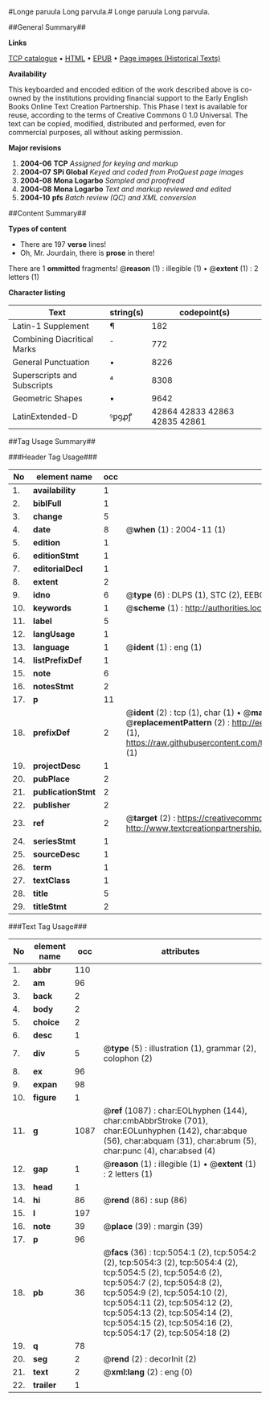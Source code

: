 #Longe paruula Long parvula.#
Longe paruula
Long parvula.

##General Summary##

**Links**

[TCP catalogue](http://www.ota.ox.ac.uk/tcp/)  • 
[HTML](http://tei.it.ox.ac.uk/tcp/Texts-HTML/free/A12/A12878.html)  • 
[EPUB](http://tei.it.ox.ac.uk/tcp/Texts-EPUB/free/A12/A12878.epub) • 
[Page images (Historical Texts)](https://data.historicaltexts.jisc.ac.uk/view?pubId=eebo-99840541e&pageId=eebo-99840541e-5054-1)

**Availability**

This keyboarded and encoded edition of the
	       work described above is co-owned by the institutions
	       providing financial support to the Early English Books
	       Online Text Creation Partnership. This Phase I text is
	       available for reuse, according to the terms of Creative
	       Commons 0 1.0 Universal. The text can be copied,
	       modified, distributed and performed, even for
	       commercial purposes, all without asking permission.

**Major revisions**

1. __2004-06__ __TCP__ *Assigned for keying and markup*
1. __2004-07__ __SPi Global__ *Keyed and coded from ProQuest page images*
1. __2004-08__ __Mona Logarbo__ *Sampled and proofread*
1. __2004-08__ __Mona Logarbo__ *Text and markup reviewed and edited*
1. __2004-10__ __pfs__ *Batch review (QC) and XML conversion*

##Content Summary##

**Types of content**

  * There are 197 **verse** lines!
  * Oh, Mr. Jourdain, there is **prose** in there!

There are 1 **ommitted** fragments! 
 @__reason__ (1) : illegible (1)  •  @__extent__ (1) : 2 letters (1)

**Character listing**


|Text|string(s)|codepoint(s)|
|---|---|---|
|Latin-1 Supplement|¶|182|
|Combining             Diacritical Marks|̄|772|
|General Punctuation|•|8226|
|Superscripts             and Subscripts|⁴|8308|
|Geometric Shapes|▪|9642|
|LatinExtended-D|ꝰꝑꝯꝓꝭ|42864 42833 42863 42835 42861|

##Tag Usage Summary##

###Header Tag Usage###

|No|element name|occ|attributes|
|---|---|---|---|
|1.|__availability__|1||
|2.|__biblFull__|1||
|3.|__change__|5||
|4.|__date__|8| @__when__ (1) : 2004-11 (1)|
|5.|__edition__|1||
|6.|__editionStmt__|1||
|7.|__editorialDecl__|1||
|8.|__extent__|2||
|9.|__idno__|6| @__type__ (6) : DLPS (1), STC (2), EEBO-CITATION (1), PROQUEST (1), VID (1)|
|10.|__keywords__|1| @__scheme__ (1) : http://authorities.loc.gov/ (1)|
|11.|__label__|5||
|12.|__langUsage__|1||
|13.|__language__|1| @__ident__ (1) : eng (1)|
|14.|__listPrefixDef__|1||
|15.|__note__|6||
|16.|__notesStmt__|2||
|17.|__p__|11||
|18.|__prefixDef__|2| @__ident__ (2) : tcp (1), char (1)  •  @__matchPattern__ (2) : ([0-9\-]+):([0-9IVX]+) (1), (.+) (1)  •  @__replacementPattern__ (2) : http://eebo.chadwyck.com/downloadtiff?vid=$1&page=$2 (1), https://raw.githubusercontent.com/textcreationpartnership/Texts/master/tcpchars.xml#$1 (1)|
|19.|__projectDesc__|1||
|20.|__pubPlace__|2||
|21.|__publicationStmt__|2||
|22.|__publisher__|2||
|23.|__ref__|2| @__target__ (2) : https://creativecommons.org/publicdomain/zero/1.0/ (1), http://www.textcreationpartnership.org/docs/. (1)|
|24.|__seriesStmt__|1||
|25.|__sourceDesc__|1||
|26.|__term__|1||
|27.|__textClass__|1||
|28.|__title__|5||
|29.|__titleStmt__|2||


###Text Tag Usage###

|No|element name|occ|attributes|
|---|---|---|---|
|1.|__abbr__|110||
|2.|__am__|96||
|3.|__back__|2||
|4.|__body__|2||
|5.|__choice__|2||
|6.|__desc__|1||
|7.|__div__|5| @__type__ (5) : illustration (1), grammar (2), colophon (2)|
|8.|__ex__|96||
|9.|__expan__|98||
|10.|__figure__|1||
|11.|__g__|1087| @__ref__ (1087) : char:EOLhyphen (144), char:cmbAbbrStroke (701), char:EOLunhyphen (142), char:abque (56), char:abquam (31), char:abrum (5), char:punc (4), char:absed (4)|
|12.|__gap__|1| @__reason__ (1) : illegible (1)  •  @__extent__ (1) : 2 letters (1)|
|13.|__head__|1||
|14.|__hi__|86| @__rend__ (86) : sup (86)|
|15.|__l__|197||
|16.|__note__|39| @__place__ (39) : margin (39)|
|17.|__p__|96||
|18.|__pb__|36| @__facs__ (36) : tcp:5054:1 (2), tcp:5054:2 (2), tcp:5054:3 (2), tcp:5054:4 (2), tcp:5054:5 (2), tcp:5054:6 (2), tcp:5054:7 (2), tcp:5054:8 (2), tcp:5054:9 (2), tcp:5054:10 (2), tcp:5054:11 (2), tcp:5054:12 (2), tcp:5054:13 (2), tcp:5054:14 (2), tcp:5054:15 (2), tcp:5054:16 (2), tcp:5054:17 (2), tcp:5054:18 (2)|
|19.|__q__|78||
|20.|__seg__|2| @__rend__ (2) : decorInit (2)|
|21.|__text__|2| @__xml:lang__ (2) : eng (0)|
|22.|__trailer__|1||
